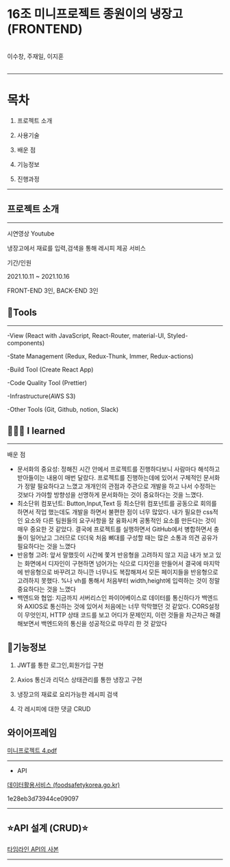 # 16조 미니프로젝트 종원이의 냉장고(FRONTEND)

 <br/>
 이수창, 주재일, 이지훈
 <br/>
 <br/>

---

# 목차

1. 프로젝트 소개

2. 사용기술

3. 배운 점

4. 기능정보

5. 진행과정

---

## 프로젝트 소개

---

시연영상 Youtube

냉장고에서 재료를 입력,검색을 통해 레시피 제공 서비스

기간/인원

2021.10.11 ~ 2021.10.16

FRONT-END 3인, BACK-END 3인

## 🚀Tools

---

-View (React with JavaScript, React-Router, material-UI, Styled-components)

-State Management (Redux, Redux-Thunk, Immer, Redux-actions)

-Build Tool (Create React App)

-Code Quality Tool (Prettier)

-Infrastructure(AWS S3)

-Other Tools (Git, Github, notion, Slack)

## 🙍🏾‍♂️ I learned

---

배운 점

- 문서화의 중요성: 정해진 시간 안에서 프로젝트를 진행하다보니 사람마다 해석하고 받아들이는 내용이 매번 달랐다. 프로젝트를 진행하는데에 있어서 구체적인 문서화가 정말 필요하다고 느꼈고 개개인의 관점과 주관으로 개발을 하고 나서 수정하는 것보다 가야할 방향성을 선명하게 문서화하는 것이 중요하다는 것을 느꼈다.
- 최소단위 컴포넌트: Button,Input,Text 등 최소단위 컴포넌트를 공동으로 회의를 하면서 작업 했는데도 개발을 하면서 불편한 점이 너무 많았다. 내가 필요한 css적인 요소와 다른 팀원들의 요구사항을 잘 융화시켜 공통적인 요소를 만든다는 것이 매우 중요한 것 같았다. 결국에 프로젝트를 실행하면서 GitHub에서 병합하면서 충돌이 일어났고 그러므로 더더욱 처음 뼈대를 구성할 때는 많은 소통과 의견 공유가 필요하다는 것을 느꼈다
- 반응형 고려: 앞서 말했듯이 시간에 쫓겨 반응형을 고려하지 않고 지금 내가 보고 있는 화면에서 디자인이 구현하면 넘어가는 식으로 디자인을 만들어서 결국에 마지막에 반응형으로 바꾸려고 하니깐 너무나도 복잡해져서 모든 페이지들을 반응형으로 고려하지 못했다. %나 vh를 통해서 처음부터 width,height에 입력하는 것이 정말 중요하다는 것을 느꼈다
- 백엔드와 협업: 지금까지 서버리스인 파이어베이스로 데이터를 통신하다가 백엔드와 AXIOS로 통신하는 것에 있어서 처음에는 너무 막막했던 것 같았다. CORS설정이 무엇인지, HTTP 상태 코드를 보고 어디가 문제인지, 이런 것들을 차근차근 해결해보면서 백엔드와의 통신을 성공적으로 마무리 한 것 같았다

## 🍉기능정보

1. JWT를 통한 로그인,회원가입 구현

1. Axios 통신과 리덕스 상태관리를 통한 냉장고 구현

1. 냉장고의 재료로 요리가능한 레시피 검색

1. 각 레시피에 대한 댓글 CRUD

## 와이어프레임

[미니프로젝트 4.pdf](<16%E1%84%8C%E1%85%A9%20%E1%84%86%E1%85%B5%E1%84%82%E1%85%B5%E1%84%91%E1%85%B3%E1%84%85%E1%85%A9%E1%84%8C%E1%85%A6%E1%86%A8%E1%84%90%E1%85%B3%20%E1%84%8C%E1%85%A9%E1%86%BC%E1%84%8B%E1%85%AF%E1%86%AB%E1%84%8B%E1%85%B5%E1%84%8B%E1%85%B4%20%E1%84%82%E1%85%A2%E1%86%BC%E1%84%8C%E1%85%A1%E1%86%BC%E1%84%80%E1%85%A9(FRONTEND)%209bc324cf0b084da39e8c740640d31c45/%EB%AF%B8%EB%8B%88%ED%94%84%EB%A1%9C%EC%A0%9D%ED%8A%B8_4.pdf>)

---

- API

[데이터활용서비스 (foodsafetykorea.go.kr)](http://www.foodsafetykorea.go.kr/api/openApiInfo.do?menu_grp=MENU_GRP31&menu_no=661&show_cnt=10&start_idx=1&svc_no=COOKRCP01)

1e28eb3d73944ce09097

---

## ⭐API 설계 (CRUD)⭐

[타임라인 API의 사본](https://www.notion.so/1dd985b4b5f34b1380b26502fe256bab)

---
